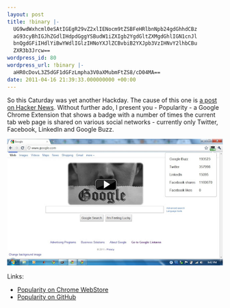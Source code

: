 ```yaml
---
layout: post
title: !binary |-
  UG9wdWxhcml0eSAtIGEgR29vZ2xlIENocm9tZSBFeHRlbnNpb24gdGhhdCBz
  aG93cyBhIGJhZGdlIHdpdGggYSBudW1iZXIgb2YgdGltZXMgdGhlIGN1cnJl
  bnQgdGFiIHdlYiBwYWdlIGlzIHNoYXJlZCBvbiB2YXJpb3VzIHNvY2lhbCBu
  ZXR3b3Jrcw==
wordpress_id: 80
wordpress_url: !binary |-
  aHR0cDovL3Z5dGF1dGFzLmpha3V0aXMubmFtZS8/cD04MA==
date: 2011-04-16 21:39:33.000000000 +00:00
---
```

So this Caturday was yet another Hackday.
The cause of this one is [a post on Hacker News](http://news.ycombinator.com/item?id=2347428).
Without further ado, I present you - Popularity - a Google Chrome Extension that shows a badge with a number of times the current tab web page is shared on various social networks - currently only Twitter, Facebook, LinkedIn and Google Buzz.

![Screenshot](/assets/images/popularity.jpg)

Links:
*   [Popularity on Chrome WebStore](https://chrome.google.com/webstore/detail/hfmcbpmainfbjjhbdbfdmdamljomfboh)
*   [Popularity on GitHub](http://github.com/tahu/popularity)

